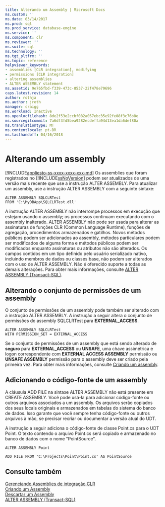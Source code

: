 ```yaml
---
title: Alterando um Assembly | Microsoft Docs
ms.custom: ''
ms.date: 03/14/2017
ms.prod: sql
ms.prod_service: database-engine
ms.service: ''
ms.component: clr
ms.reviewer: ''
ms.suite: sql
ms.technology: ''
ms.tgt_pltfrm: ''
ms.topic: reference
helpviewer_keywords:
- assemblies [CLR integration], modifying
- permissions [CLR integration]
- altering assemblies
- ALTER ASSEMBLY statement
ms.assetid: 9e765fbd-f339-473c-8537-22f478e79696
caps.latest.revision: 14
author: rothja
ms.author: jroth
manager: craigg
ms.workload: Inactive
ms.openlocfilehash: 8de2f53e2ccbf082a057ebc35e92fe08f3c76b8e
ms.sourcegitcommit: 7a6df3fd5bea9282ecdeffa94d13ea1da6def80a
ms.translationtype: MT
ms.contentlocale: pt-BR
ms.lasthandoff: 04/16/2018
---
```

# <a name="altering-an-assembly"></a>Alterando um assembly
[!INCLUDE[appliesto-ss-xxxx-xxxx-xxx-md](../../../includes/appliesto-ss-xxxx-xxxx-xxx-md.md)]
  Os assemblies que foram registrados no [!INCLUDE[ssNoVersion](../../../includes/ssnoversion-md.md)] podem ser atualizados de uma versão mais recente que use a instrução ALTER ASSEMBLY. Para atualizar um assembly, use a instrução ALTER ASSEMBLY com a seguinte sintaxe:  
  
```  
ALTER ASSEMBLY SQLCLRTest  
FROM 'C:\MyDBApp\SQLCLRTest.dll'  
```  
  
 A instrução ALTER ASSEMBLY não interrompe processos em execução que estejam usando o assembly; os processos continuam executando com o assembly inalterado. ALTER ASSEMBLY não pode ser usada para alterar as assinaturas de funções CLR (Common Language Runtime), funções de agregação, procedimentos armazenados e gatilhos. Novos métodos públicos podem ser adicionados ao assembly, métodos particulares podem ser modificados de alguma forma e métodos públicos podem ser modificados enquanto assinaturas ou atributos não são alterados. Os campos contidos em um tipo definido pelo usuário serializado nativo, incluindo membros de dados ou classes base, não podem ser alterados com o uso de ALTER ASSEMBLY. Não é oferecido suporte a todas as demais alterações. Para obter mais informações, consulte [ALTER ASSEMBLY &#40;Transact-SQL&#41;](../../../t-sql/statements/alter-assembly-transact-sql.md).  
  
## <a name="changing-the-permission-set-of-an-assembly"></a>Alterando o conjunto de permissões de um assembly  
 O conjunto de permissões de um assembly pode também ser alterado com a instrução ALTER ASSEMBLY. A instrução a seguir altera o conjunto de permissões do assembly SQLCLRTest para **EXTERNAL_ACCESS**.  
  
```  
ALTER ASSEMBLY SQLCLRTest  
WITH PERMISSION_SET = EXTERNAL_ACCESS   
```  
  
 Se o conjunto de permissões de um assembly que está sendo alterado de **seguro** para **EXTERNAL_ACCESS** ou **UNSAFE**, uma chave assimétrica e logon correspondente com  **EXTERNAL ACCESS ASSEMBLY** permissão ou **UNSAFE ASSEMBLY** permissão para o assembly deve ser criado pela primeira vez. Para obter mais informações, consulte [Criando um assembly](../../../relational-databases/clr-integration/assemblies/creating-an-assembly.md).  
  
## <a name="adding-the-source-code-of-an-assembly"></a>Adicionando o código-fonte de um assembly  
 A cláusula ADD FILE na sintaxe ALTER ASSEMBLY não está presente em CREATE ASSEMBLY. Você pode usá-la para adicionar código-fonte ou outros arquivos associados a um assembly. Os arquivos serão copiados dos seus locais originais e armazenados em tabelas do sistema do banco de dados. Isso garante que você sempre tenha código-fonte ou outros arquivos à mão, se precisar recriar ou documentar a versão atual do UDT.  
  
 A instrução a seguir adiciona o código-fonte de classe Point.cs para o UDT Point. O texto contendo o arquivo Point.cs será copiado e armazenado no banco de dados com o nome "PointSource".  
  
 `ALTER ASSEMBLY Point`  
  
 `ADD FILE FROM 'C:\Projects\Point\Point.cs' AS PointSource`  
  
## <a name="see-also"></a>Consulte também  
 [Gerenciando Assemblies de integração CLR](../../../relational-databases/clr-integration/assemblies/managing-clr-integration-assemblies.md)   
 [Criando um Assembly](../../../relational-databases/clr-integration/assemblies/creating-an-assembly.md)   
 [Descartar um Assembly](../../../relational-databases/clr-integration/assemblies/dropping-an-assembly.md)   
 [ALTER ASSEMBLY &#40;Transact-SQL&#41;](../../../t-sql/statements/alter-assembly-transact-sql.md)  
  
  
